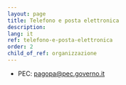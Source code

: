 ```yaml
---
layout: page
title: Telefono e posta elettronica
description: 
lang: it
ref: telefono-e-posta-elettronica
order: 2
child_of_ref: organizzazione
---
```


* PEC: [pagopa@pec.governo.it](mailto:pagopa@pec.governo.it)
